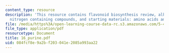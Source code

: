 ```yaml
---
content_type: resource
description: 'This resource contains flavonoid biosynthesis review, alkaloid biosynthesis:
  nitrogen containing compounds, and starting materials: amino acids and nucleic acids.'
file: /media/https%3A/open-learning-course-data-rc.s3.amazonaws.com/5-451-chemistry-of-biomolecules-i-fall-2005/084fcf8e9a2bf203041e2085a993aa22_16_purine.pdf
file_type: application/pdf
resourcetype: Document
title: 16_purine.pdf
uid: 084fcf8e-9a2b-f203-041e-2085a993aa22
---
```

